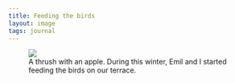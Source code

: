```yaml
---
title: Feeding the birds
layout: image
tags: journal
---
```

<figure>
<img src="/img/journal/IMG_0290D.jpg">
<figcaption>A thrush with an apple. During this winter, Emil and I started feeding the birds on our terrace.</figcaption>
</figure>